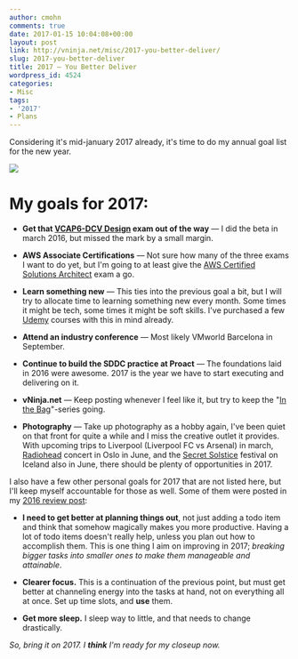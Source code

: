 ```yaml
---
author: cmohn
comments: true
date: 2017-01-15 10:04:08+00:00
layout: post
link: http://vninja.net/misc/2017-you-better-deliver/
slug: 2017-you-better-deliver
title: 2017 — You Better Deliver
wordpress_id: 4524
categories:
- Misc
tags:
- '2017'
- Plans
---
```


Considering it's mid-january 2017 already, it's time to do my annual goal list for the new year.

![](http://vninja.net/wordpress/wp-content/uploads/2017/01/sport-treadmill-tor-route-163444-644x362.jpeg)



# My goals for 2017:







  * **Get that [VCAP6-DCV Design](https://mylearn.vmware.com/mgrReg/plan.cfm?plan=89133&ui=www_cert) exam out of the way** — I did the beta in march 2016, but missed the mark by a small margin.


  * **AWS Associate Certifications** — Not sure how many of the three exams I want to do yet, but I'm going to at least give the [AWS Certified Solutions Architect](https://aws.amazon.com/certification/certified-solutions-architect-associate/) exam a go.


  * **Learn something new** — This ties into the previous goal a bit, but I will try to allocate time to learning something new every month. Some times it might be tech, some times it might be soft skills. I've purchased a few [Udemy](https://www.udemy.com/courses/) courses with this in mind already.


  * **Attend an industry conference** — Most likely VMworld Barcelona in September.


  * **Continue to build the SDDC practice at Proact** — The foundations laid in 2016 were awesome. 2017 is the year we have to start executing and delivering on it.


  * **vNinja.net** — Keep posting whenever I feel like it, but try to keep the "[In the Bag](http://vninja.net/in-the-bag/)"-series going.


  * **Photography** — Take up photography as a hobby again, I've been quiet on that front for quite a while and I miss the creative outlet it provides. With upcoming trips to Liverpool (Liverpool FC vs Arsenal) in march, [Radiohead](https://www.wasteheadquarters.com/schedule) concert in Oslo in June, and the [Secret Solstice](http://secretsolstice.is) festival on Iceland also in June, there should be plenty of opportunities in 2017.



I also have a few other personal goals for 2017 that are not listed here, but I'll keep myself accountable for those as well. Some of them were posted in my [2016 review post](http://vninja.net/misc/evaluating-2016/):





  * **I need to get better at planning things out**, not just adding a todo item and think that somehow magically makes you more productive. Having a lot of todo items doesn't really help, unless you plan out how to accomplish them. This is one thing I aim on improving in 2017; _breaking bigger tasks into smaller ones to make them manageable and attainable_.


  * **Clearer focus.** This is a continuation of the previous point, but must get better at channeling energy into the tasks at hand, not on everything all at once. Set up time slots, and **use** them.


  * **Get more sleep.** I sleep way to little, and that needs to change drastically.



_So, bring it on 2017. I **think** I'm ready for my closeup now._
